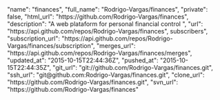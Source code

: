   <div class="col-md-4">
    <div class="project">
      "name": "finances",
      "full_name": "Rodrigo-Vargas/finances",
      "private": false,
      "html_url": "https://github.com/Rodrigo-Vargas/finances",
      "description": "A web plataform for personal financial control ",
      "url": "https://api.github.com/repos/Rodrigo-Vargas/finances",
      subscribers",
      "subscription_url": "https://api.github.com/repos/Rodrigo-Vargas/finances/subscription",
      "merges_url": "https://api.github.com/repos/Rodrigo-Vargas/finances/merges",
      "updated_at": "2015-10-15T22:44:36Z",
      "pushed_at": "2015-10-15T22:44:35Z",
      "git_url": "git://github.com/Rodrigo-Vargas/finances.git",
      "ssh_url": "git@github.com:Rodrigo-Vargas/finances.git",
      "clone_url": "https://github.com/Rodrigo-Vargas/finances.git",
      "svn_url": "https://github.com/Rodrigo-Vargas/finances"      
    </div>
  </div>